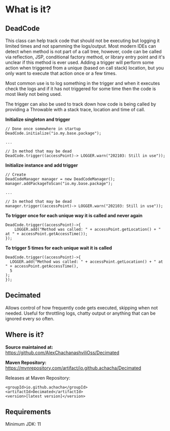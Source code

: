 What is it?
===

DeadCode
-
This class can help track code that should not be executing but logging it limited times and not
spamming the logs/output.  Most modern IDEs can detect when method is not part of a call tree,
however, code can be called via reflection, JSP, conditional factory method, or library entry point
and it's unclear if this method is ever used.  Adding a trigger will perform some action
when triggered from a unique (based on call stack) location, but you only want to execute that action
once or a few times.

Most common use is to log something in the trigger and when it executes check
the logs and if it has not triggered for some time then the code is most likely not being used.

The trigger can also be used to track down how code is being called by providing a Throwable with
a stack trace, location and time of call.

**Initialize singleton and trigger**
```
// Done once somewhere in startup
DeadCode.initialize("io.my.base.package");

...

// In method that may be dead
DeadCode.trigger((accessPoint)-> LOGGER.warn("202103: Still in use"));
```

**Initialize instance and add trigger**
```
// Create
DeadCodeManager manager = new DeadCodeManager();
manager.addPackageToScan("io.my.base.package");

...

// In method that may be dead
manager.trigger((accessPoint)-> LOGGER.warn("202103: Still in use"));
```

**To trigger once for each unique way it is called and never again**
```
DeadCode.trigger((accessPoint)->{ 
    LOGGER.add("Method was called: " + accessPoint.getLocation() + " at " + accessPoint.getAccessTime()); 
});
```

**To trigger 5 times for each unique wait it is called**
```
DeadCode.trigger((accessPoint)->{
  LOGGER.add("Method was called: " + accessPoint.getLocation() + " at " + accessPoint.getAccessTime(),
  5
);
});
```

Decimated
-
Allows control of how frequently code gets executed, skipping when not needed.
Useful for throttling logs, chatty output or anything that can be ignored every so often.


Where is it?
---
**Source maintained at:** https://github.com/AlexChachanashviliOss/Decimated

**Maven Repository:** https://mvnrepository.com/artifact/io.github.achacha/Decimated

Releases at Maven Repository:

    <groupId>io.github.achacha</groupId>
    <artifactId>Decimated</artifactId>
    <version>[latest version]</version>


Requirements
---

Minimum JDK: 11
